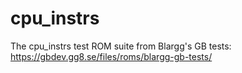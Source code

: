 # cpu_instrs

The cpu_instrs test ROM suite from Blargg's GB tests: https://gbdev.gg8.se/files/roms/blargg-gb-tests/